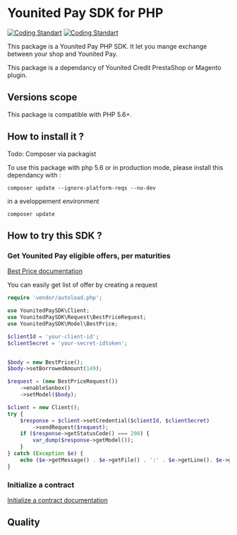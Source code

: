 # Younited Pay SDK for PHP


[![Coding Standart](https://github.com/202ecommerce/younitedpaysdk/actions/workflows/main.yml/badge.svg)](https://github.com/202ecommerce/younitedpaysdk/actions/workflows/main.yml) [![Coding Standart](https://github.com/202ecommerce/younitedpaysdk/actions/workflows/main.yml/badge.svg)](https://github.com/202ecommerce/younitedpaysdk/actions/workflows/main.yml) 

This package is a Younited Pay PHP SDK. It let you mange exchange between your shop and Younited Pay.

This package is a dependancy of Younited Credit PrestaShop or Magento plugin.


## Versions scope

This package is compatible with PHP 5.6+.

## How to install it ?

Todo: Composer via packagist


To use this package with php 5.6 or in production mode, please install this dependancy with :
```
composer update --ignore-platform-reqs --no-dev
```

in a eveloppement environment
```
composer update
```

## How to try this SDK ?

### Get Younited Pay eligible offers, per maturities

[Best Price documentation][bestprice-doc] 

You can easily get list of offer by creating a request

```php
require 'vendor/autoload.php';

use YounitedPaySDK\Client;
use YounitedPaySDK\Request\BestPriceRequest;
use YounitedPaySDK\Model\BestPrice;

$clientId = 'your-client-id';
$clientSecret = 'your-secret-idtoken';


$body = new BestPrice();
$body->setBorrowedAmount(149);

$request = (new BestPriceRequest())
    ->enableSanbox()
    ->setModel($body);

$client = new Client();
try {
    $response = $client->setCredential($clientId, $clientSecret)
        ->sendRequest($request);
    if ($response->getStatusCode() === 200) {
        var_dump($response->getModel());
    }
} catch (Exception $e) {
    echo ($e->getMessage() . $e->getFile() . ':' . $e->getLine(). $e->getTraceAsString());
}
```

### Initialize a contract

[Initialize a contract documentation][initialize-doc] 




## Quality 


[bestprice-doc]: https://api.younited-pay.com/#tag/BestPrice/paths/~1api~11.0~1BestPrice/post
[initialize-doc]: https://api.younited-pay.com/#tag/Contract/paths/~1api~11.0~1Contract/post